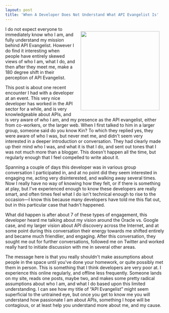 ```yaml
---
layout: post
title: 'When A Developer Does Not Understand What API Evangelist Is'
---
```

<p><img style="padding: 15px;" src="https://s3.amazonaws.com/kinlane-productions/api-evangelist/t-shirts/KL_InApiWeTrust-1000.png" alt="" width="250" align="right" /></p>
<p>I do not expect everyone to immediately know who I am, and fully understand my mission behind API Evangelist. However I do find it interesting when people have entirely skewed views of who I am, what I do, and then after they meet me, make a 180 degree shift in their perception of API Evangelist.</p>
<p>This post is about one recent encounter I had with a developer at an event. This very nice developer has worked in the API sector for a while, and is very knowledgeable about APIs, and is very aware of who I am, and my presence as the API evangelist, either from co-workers, or the larger web. When I first talked to him in a larger group, someone said do you know Kin? To which they replied yes, they were aware of who I was, but never met me, and didn't seem very interested in a deeper introduction or conversation. They had clearly made up their mind who I was, and what it is that I do, and sent out tones that I was not much more than a blogger. This doesn't happen all the time, but regularly enough that I feel compelled to write about it.</p>
<p>Spanning a couple of days this developer was in various group conversation I participated in, and at no point did they seem interested in engaging me, acting very disinterested, and walking away several times. Now I really have no way of knowing how they felt, or if there is something at play, but I've experienced enough to know these developers are really smart, and often times feel what I do isn't technical enough to rise to the occasion&mdash;I know this because many developers have told me this flat out, but in this particular case that hadn't happened.</p>
<p>What did happen is after about 7 of these types of engagement, this developer heard me talking about my vision around the Oracle vs. Google case, and my larger vision about API discovery across the Internet, and at some point during this conversation their energy towards me shifted entirely and became much friendlier, and engaging. After this conversation, they sought me out for further conversations, followed me on Twitter and worked really hard to initiate discussion with me in several other areas.</p>
<p>The message here is that you really shouldn't make assumptions about people in the space until you've done your homework, or quite possibly met them in person. This is something that I think developers are very poor at. I experience this online regularly, and offline less frequently. Someone lands on my site, reads one posts, maybe two, and makes some pretty radical assumptions about who I am, and what I do based upon this limited understanding. I can see how my title of &ldquo;API Evangelist&rdquo; might seem superficial to the untrained eye, but once you get to know me you will understand how passionate I am about APIs, something I hope will be contagious, or at least help you understand more about me, and my cause.</p>